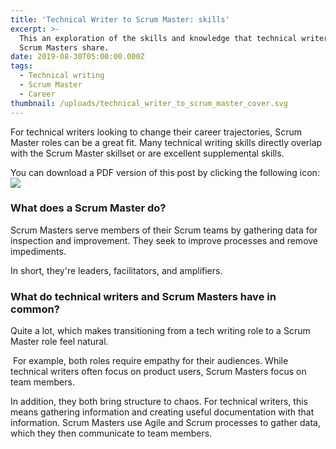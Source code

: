 ```yaml
---
title: 'Technical Writer to Scrum Master: skills'
excerpt: >-
  This an exploration of the skills and knowledge that technical writers and
  Scrum Masters share.
date: 2019-08-30T05:00:00.000Z
tags:
  - Technical writing
  - Scrum Master
  - Career
thumbnail: /uploads/technical_writer_to_scrum_master_cover.svg
---
```

For technical writers looking to change their career trajectories, Scrum Master roles can be a great fit. Many technical writing skills directly overlap with the Scrum Master skillset or are excellent supplemental skills.

You can download a PDF version of this post by clicking the following icon:<a href="/uploads/tech-writer-to-scrum-master-final.pdf"><img class="w-8" src="/uploads/pdf.svg" /></a>

### What does a Scrum Master do?
Scrum Masters serve members of their Scrum teams by gathering data for inspection and improvement. They seek to improve processes and remove impediments. 

In short, they're leaders, facilitators, and amplifiers.

### What do technical writers and Scrum Masters have in common? 
Quite a lot, which makes transitioning from a tech writing role to a Scrum Master role feel natural.

 For example, both roles require empathy for their audiences. While technical writers often focus on product users, Scrum Masters focus on team members. 

In addition, they both bring structure to chaos. For technical writers, this means gathering information and creating useful documentation with that information. Scrum Masters use Agile and Scrum processes to gather data, which they then communicate to team members.
